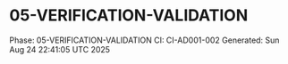 # 05-VERIFICATION-VALIDATION
Phase: 05-VERIFICATION-VALIDATION
CI: CI-AD001-002
Generated: Sun Aug 24 22:41:05 UTC 2025

